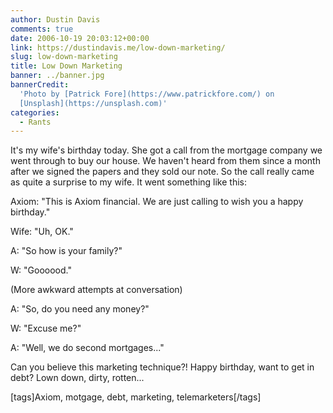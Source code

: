 ```yaml
---
author: Dustin Davis
comments: true
date: 2006-10-19 20:03:12+00:00
link: https://dustindavis.me/low-down-marketing/
slug: low-down-marketing
title: Low Down Marketing
banner: ../banner.jpg
bannerCredit:
  'Photo by [Patrick Fore](https://www.patrickfore.com/) on
  [Unsplash](https://unsplash.com)'
categories:
  - Rants
---
```


It's my wife's birthday today. She got a call from the mortgage company we went
through to buy our house. We haven't heard from them since a month after we
signed the papers and they sold our note. So the call really came as quite a
surprise to my wife. It went something like this:

Axiom: "This is Axiom financial. We are just calling to wish you a happy
birthday."

Wife: "Uh, OK."

A: "So how is your family?"

W: "Goooood."

(More awkward attempts at conversation)

A: "So, do you need any money?"

W: "Excuse me?"

A: "Well, we do second mortgages..."

Can you believe this marketing technique?! Happy birthday, want to get in debt?
Lown down, dirty, rotten...

[tags]Axiom, motgage, debt, marketing, telemarketers[/tags]
